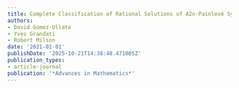 ```yaml
---
title: Complete Classification of Rational Solutions of A2n-Painlevé Systems
authors:
- David Gomez-Ullate
- Yves Grandati
- Robert Milson
date: '2021-01-01'
publishDate: '2025-10-21T14:38:48.471085Z'
publication_types:
- article-journal
publication: '*Advances in Mathematics*'
---
```

